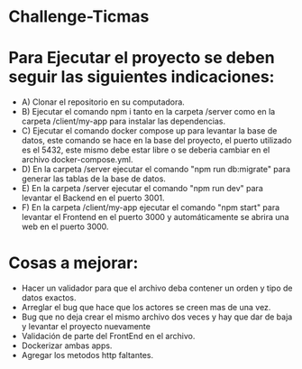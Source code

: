 # Challenge-Ticmas

# Para Ejecutar el proyecto se deben seguir las siguientes indicaciones:
- A) Clonar el repositorio en su computadora.
- B) Ejecutar el comando npm i tanto en la carpeta /server como en la carpeta /client/my-app para instalar las dependencias.
- C) Ejecutar el comando docker compose up para levantar la base de datos, este comando se hace en la base del proyecto, el puerto utilizado es el 5432, este mismo debe estar libre o se deberia cambiar en el archivo docker-compose.yml.
- D)  En la carpeta /server ejecutar el comando "npm run db:migrate" para generar las tablas de la base de datos.
- E) En la carpeta /server ejecutar el comando "npm run dev" para levantar el Backend en el puerto 3001.
- F) En la carpeta /client/my-app ejecutar el comando "npm start" para levantar el Frontend en el puerto 3000 y automáticamente se abrira una web en el puerto 3000.

# Cosas a mejorar: 
- Hacer un validador para que el archivo deba contener un orden y tipo de datos exactos.
- Arreglar el bug que hace que los actores se creen mas de una vez.
- Bug que no deja crear el mismo archivo dos veces y hay que dar de baja y levantar el proyecto nuevamente
- Validación de parte del FrontEnd en el archivo.
- Dockerizar ambas apps.
- Agregar los metodos http faltantes.